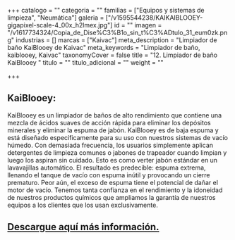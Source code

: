 +++
catalogo = ""
categoria = ""
familias = ["Equipos y sistemas de limpieza", "Neumática"]
galeria = ["/v1595544238/KAIKAIBLOOEY-gigapixel-scale-4_00x_h2lmex.jpg"]
id = ""
imagen = "/v1617734324/Copia_de_Dise%C3%B1o_sin_t%C3%ADtulo_31_eum0zk.png"
industrias = []
marcas = ["Kaivac"]
meta_description = "Limpiador de baño KaiBlooey de Kaivac"
meta_keywords = "Limpiador de baño, kaiblooey, Kaivac"
taxonomyCover = false
title = "12. Limpiador de baño KaiBlooey "
titulo = ""
titulo_adicional = ""
weight = ""

+++
## **KaiBlooey:**

KaiBlooey es un limpiador de baños de alto rendimiento que contiene una mezcla de ácidos suaves de acción rápida para eliminar los depósitos minerales y eliminar la espuma de jabón. KaiBlooey es de baja espuma y está diseñado específicamente para su uso con nuestros sistemas de vacío húmedo. Con demasiada frecuencia, los usuarios simplemente aplican detergentes de limpieza comunes o jabones de trapeador cuando limpian y luego los aspiran sin cuidado. Esto es como verter jabón estándar en un lavavajillas automático. El resultado es predecible: espuma extrema, llenando el tanque de vacío con espuma inútil y provocando un cierre prematuro. Peor aún, el exceso de espuma tiene el potencial de dañar el motor de vacío. Tenemos tanta confianza en el rendimiento y la idoneidad de nuestros productos químicos que ampliamos la garantía de nuestros equipos a los clientes que los usan exclusivamente.

## [Descargue aquí más información.](https://synology01.novatec.cr:5001/d/f/560549783454922731)